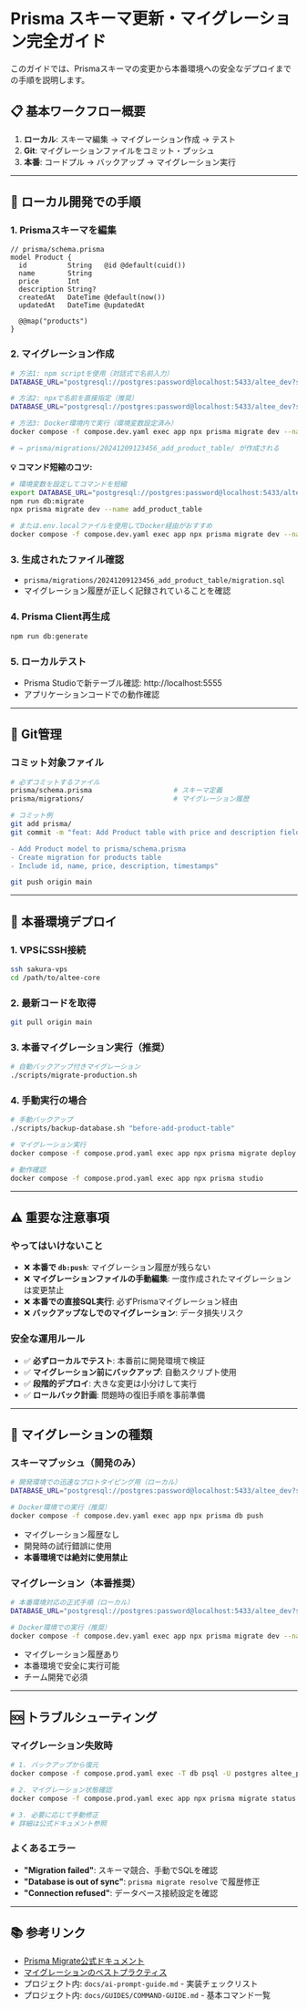 # Prisma スキーマ更新・マイグレーション完全ガイド

このガイドでは、Prismaスキーマの変更から本番環境への安全なデプロイまでの手順を説明します。

## 📋 基本ワークフロー概要

1. **ローカル**: スキーマ編集 → マイグレーション作成 → テスト
2. **Git**: マイグレーションファイルをコミット・プッシュ
3. **本番**: コードプル → バックアップ → マイグレーション実行

---

## 🔧 ローカル開発での手順

### 1. Prismaスキーマを編集
```prisma
// prisma/schema.prisma
model Product {
  id          String   @id @default(cuid())
  name        String
  price       Int
  description String?
  createdAt   DateTime @default(now())
  updatedAt   DateTime @updatedAt

  @@map("products")
}
```

### 2. マイグレーション作成
```bash
# 方法1: npm scriptを使用（対話式で名前入力）
DATABASE_URL="postgresql://postgres:password@localhost:5433/altee_dev?schema=public" npm run db:migrate

# 方法2: npxで名前を直接指定（推奨）
DATABASE_URL="postgresql://postgres:password@localhost:5433/altee_dev?schema=public" npx prisma migrate dev --name add_product_table

# 方法3: Docker環境内で実行（環境変数設定済み）
docker compose -f compose.dev.yaml exec app npx prisma migrate dev --name add_product_table

# → prisma/migrations/20241209123456_add_product_table/ が作成される
```

**💡 コマンド短縮のコツ:**
```bash
# 環境変数を設定してコマンドを短縮
export DATABASE_URL="postgresql://postgres:password@localhost:5433/altee_dev?schema=public"
npm run db:migrate
npx prisma migrate dev --name add_product_table

# または.env.localファイルを使用してDocker経由がおすすめ
docker compose -f compose.dev.yaml exec app npx prisma migrate dev --name add_product_table
```

### 3. 生成されたファイル確認
- `prisma/migrations/20241209123456_add_product_table/migration.sql`
- マイグレーション履歴が正しく記録されていることを確認

### 4. Prisma Client再生成
```bash
npm run db:generate
```

### 5. ローカルテスト
- Prisma Studioで新テーブル確認: http://localhost:5555
- アプリケーションコードでの動作確認

---

## 📝 Git管理

### コミット対象ファイル
```bash
# 必ずコミットするファイル
prisma/schema.prisma                    # スキーマ定義
prisma/migrations/                      # マイグレーション履歴

# コミット例
git add prisma/
git commit -m "feat: Add Product table with price and description fields

- Add Product model to prisma/schema.prisma
- Create migration for products table
- Include id, name, price, description, timestamps"

git push origin main
```

---

## 🚀 本番環境デプロイ

### 1. VPSにSSH接続
```bash
ssh sakura-vps
cd /path/to/altee-core
```

### 2. 最新コードを取得
```bash
git pull origin main
```

### 3. 本番マイグレーション実行（推奨）
```bash
# 自動バックアップ付きマイグレーション
./scripts/migrate-production.sh
```

### 4. 手動実行の場合
```bash
# 手動バックアップ
./scripts/backup-database.sh "before-add-product-table"

# マイグレーション実行
docker compose -f compose.prod.yaml exec app npx prisma migrate deploy

# 動作確認
docker compose -f compose.prod.yaml exec app npx prisma studio
```

---

## ⚠️ 重要な注意事項

### やってはいけないこと
- ❌ **本番で `db:push`**: マイグレーション履歴が残らない
- ❌ **マイグレーションファイルの手動編集**: 一度作成されたマイグレーションは変更禁止
- ❌ **本番での直接SQL実行**: 必ずPrismaマイグレーション経由
- ❌ **バックアップなしでのマイグレーション**: データ損失リスク

### 安全な運用ルール
- ✅ **必ずローカルでテスト**: 本番前に開発環境で検証
- ✅ **マイグレーション前にバックアップ**: 自動スクリプト使用
- ✅ **段階的デプロイ**: 大きな変更は小分けして実行
- ✅ **ロールバック計画**: 問題時の復旧手順を事前準備

---

## 🔄 マイグレーションの種類

### スキーマプッシュ（開発のみ）
```bash
# 開発環境での迅速なプロトタイピング用（ローカル）
DATABASE_URL="postgresql://postgres:password@localhost:5433/altee_dev?schema=public" npm run db:push

# Docker環境での実行（推奨）
docker compose -f compose.dev.yaml exec app npx prisma db push
```
- マイグレーション履歴なし
- 開発時の試行錯誤に使用
- **本番環境では絶対に使用禁止**

### マイグレーション（本番推奨）
```bash
# 本番環境対応の正式手順（ローカル）
DATABASE_URL="postgresql://postgres:password@localhost:5433/altee_dev?schema=public" npx prisma migrate dev --name migration_name

# Docker環境での実行（推奨）
docker compose -f compose.dev.yaml exec app npx prisma migrate dev --name migration_name
```
- マイグレーション履歴あり
- 本番環境で安全に実行可能
- チーム開発で必須

---

## 🆘 トラブルシューティング

### マイグレーション失敗時
```bash
# 1. バックアップから復元
docker compose -f compose.prod.yaml exec -T db psql -U postgres altee_prod < backups/backup_YYYYMMDD_HHMMSS_description.sql

# 2. マイグレーション状態確認
docker compose -f compose.prod.yaml exec app npx prisma migrate status

# 3. 必要に応じて手動修正
# 詳細は公式ドキュメント参照
```

### よくあるエラー
- **"Migration failed"**: スキーマ競合、手動でSQLを確認
- **"Database is out of sync"**: `prisma migrate resolve` で履歴修正
- **"Connection refused"**: データベース接続設定を確認

---

## 📚 参考リンク

- [Prisma Migrate公式ドキュメント](https://www.prisma.io/docs/concepts/components/prisma-migrate)
- [マイグレーションのベストプラクティス](https://www.prisma.io/docs/guides/migrate/production-troubleshooting)
- プロジェクト内: `docs/ai-prompt-guide.md` - 実装チェックリスト
- プロジェクト内: `docs/GUIDES/COMMAND-GUIDE.md` - 基本コマンド一覧